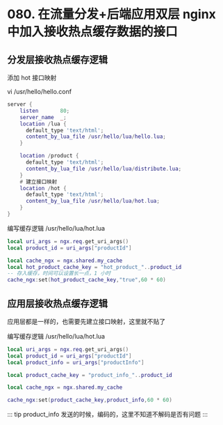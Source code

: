 # 080. 在流量分发+后端应用双层 nginx 中加入接收热点缓存数据的接口

## 分发层接收热点缓存逻辑
添加 hot 接口映射

vi /usr/hello/hello.conf

```lua
server {
    listen       80;
    server_name  _;
    location /lua {
      default_type 'text/html';
      content_by_lua_file /usr/hello/lua/hello.lua;
    }

    location /product {
      default_type 'text/html';
      content_by_lua_file /usr/hello/lua/distribute.lua;
    }
    # 建立接口映射
    location /hot {
      default_type 'text/html';
      content_by_lua_file /usr/hello/lua/hot.lua;
    }                                               
}

```

编写缓存逻辑 /usr/hello/lua/hot.lua

```lua
local uri_args = ngx.req.get_uri_args()
local product_id = uri_args["productId"]

local cache_ngx = ngx.shared.my_cache
local hot_product_cache_key = "hot_product_"..product_id
-- 存入缓存，时间可以设置长一点，1 小时
cache_ngx:set(hot_product_cache_key,"true",60 * 60)
```



## 应用层接收热点缓存逻辑

应用层都是一样的，也需要先建立接口映射，这里就不贴了

编写缓存逻辑 /usr/hello/lua/hot.lua

```lua
local uri_args = ngx.req.get_uri_args()
local product_id = uri_args["productId"]
local product_info = uri_args["productInfo"]

local product_cache_key = "product_info_"..product_id

local cache_ngx = ngx.shared.my_cache

cache_ngx:set(product_cache_key,product_info,60 * 60)
```

::: tip
product_info 发送的时候，编码的，这里不知道不解码是否有问题
:::


<iframe  height="500px" width="100%" frameborder=0 allowfullscreen="true" :src="$withBase('/ads.html')"></iframe>